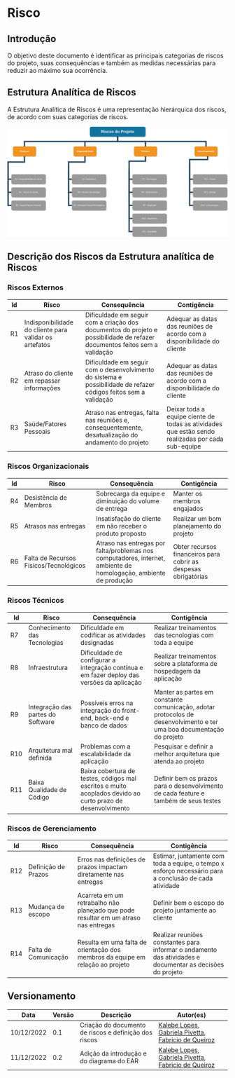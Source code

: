 # Risco
## Introdução
O objetivo deste documento é identificar as principais categorias de riscos do projeto, suas consequências e também as medidas necessárias para reduzir ao máximo sua ocorrência.

## Estrutura Analítica de Riscos
A Estrutura Analítica de Riscos é uma representação hierárquica dos riscos, de acordo com suas categorias de riscos.

![EAR](../assets/ear.png)

## Descrição dos Riscos da Estrutura analítica de Riscos
### Riscos Externos
| Id | Risco | Consequência | Contigência | 
|------|--------|-----------|-----------|
|   R1  |  Indisponibilidade do cliente para validar os artefatos  |  Dificuldade em seguir com a criação dos documentos do projeto e possibilidade de refazer documentos feitos sem a validação |  Adequar as datas das reuniões de acordo com a disponibilidade do cliente  |
|   R2  |  Atraso do cliente em repassar informações  |  Dificuldade em seguir com o desenvolvimento do sistema e possibilidade de refazer códigos feitos sem a validação  |  Adequar as datas das reuniões de acordo com a disponibilidade do cliente  |
|   R3  |  Saúde/Fatores Pessoais  |  Atraso nas entregas, falta nas reuniões e, consequentemente, desatualização do andamento do projeto  |  Deixar toda a equipe ciente de todas as atividades que estão sendo realizadas por cada sub-equipe  |

### Riscos Organizacionais
| Id | Risco | Consequência | Contigência | 
|------|--------|-----------|-----------|
|   R4  |  Desistência de Membros  |  Sobrecarga da equipe e diminuição do volume de entrega  |  Manter os membros engajados  |
|   R5  |  Atrasos nas entregas  |  Insatisfação do cliente em não receber o produto proposto  |  Realizar um bom planejamento do projeto  |
|   R6  |  Falta de Recursos Físicos/Tecnológicos  |  Atraso nas entregas por falta/problemas nos computadores, internet, ambiente de homologação, ambiente de produção  |  Obter recursos financeiros para cobrir as despesas obrigatórias  |

### Riscos Técnicos
| Id | Risco | Consequência | Contigência | 
|------|--------|-----------|-----------|
|   R7  |  Conhecimento das Tecnologias  |  Dificuldade em codificar as atividades designadas  |  Realizar treinamentos das tecnologias com toda a equipe  |
|   R8  |  Infraestrutura  |  Dificuldade de configurar a integração contínua e em fazer deploy das versões da aplicação   |  Realizar treinamentos sobre a plataforma de hospedagem da aplicação  |
|   R9  |  Integração das partes do Software  |  Possíveis erros na integração do front-end, back-end e banco de dados  |  Manter as partes em constante comunicação, adotar protocolos de desenvolvimento e ter uma boa documentação do projeto  |
|   R10  |  Arquitetura mal definida  |  Problemas com a escalabilidade da aplicação  |  Pesquisar e definir a melhor arquitetura que atenda ao projeto  |
|   R11  |  Baixa Qualidade de Código  |  Baixa cobertura de testes, códigos mal escritos e muito acoplados devido ao curto prazo de desenvolvimento  |  Definir bem os prazos para o desenvolvimento de cada feature e também de seus testes  |

### Riscos de Gerenciamento
| Id | Risco | Consequência | Contigência | 
|------|--------|-----------|-----------|
|   R12  |  Definição de Prazos  |  Erros nas definições de prazos impactam diretamente nas entregas  |  Estimar, juntamente com toda a equipe, o tempo x esforço necessário para a conclusão de cada atividade |
|   R13  |  Mudança de escopo  |  Acarreta em um retrabalho não planejado que pode resultar em um atraso nas entregas  |  Definir bem o escopo do projeto juntamente ao cliente  |
|   R14  |  Falta de Comunicação  |  Resulta em uma falta de orientação dos membros da equipe em relação ao projeto |  Realizar reuniões constantes para informar o andamento das atividades e documentar as decisões do projeto  |

## Versionamento

| Data | Versão | Descrição | Autor(es) |
|------|--------|-----------|-----------|
|  10/12/2022   |  0.1  | Criação do documento de riscos e definição dos riscos | [Kalebe Lopes](https://github.com/KalebeLopes), [Gabriela Pivetta](https://github.com/gabrielapivetta), [Fabricio de Queiroz](https://github.com/FabricioDeQueiroz) |
|  11/12/2022   |  0.2  | Adição da introdução e do diagrama do EAR | [Kalebe Lopes](https://github.com/KalebeLopes), [Gabriela Pivetta](https://github.com/gabrielapivetta), [Fabricio de Queiroz](https://github.com/FabricioDeQueiroz) |